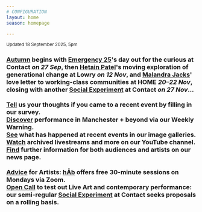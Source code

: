 ```yaml
---
# CONFIGURATION
layout: home
season: homepage

---
```

<small>Updated 18 September 2025, 5pm</small>        
### [Autumn](/current/2025) begins with [Emergency 25](/current/2025-emergency)'s day out for the curious at Contact *on 27 Sep*, then [Hetain Patel](/current/2025/patel)'s moving exploration of generational change at Lowry *on 12 Nov*, and [Malandra Jacks](/current/2025/malandrajacks)' love letter to working-class communities at HOME *20–22 Nov*, closing with another [Social Experiment](/socialexperiment) at Contact *on 27 Nov*…<br><br><a href="https://www.illuminate-data.org.uk/survey/gnwmcx" target="_blank">Tell</a> us your thoughts if you came to a recent event by filling in our survey.<br><a href="https://wordofwarning.posthaven.com" target="_blank">Discover</a> performance in Manchester + beyond via our Weekly Warning.<br>[See](/galleries) what has happened at recent events in our image galleries.<br><a href="https://youtube.com/@warnmcr" target="_blank">Watch</a> archived livestreams and more on our YouTube channel.<br>[Find](/news) further information for both audiences and artists on our news page.<br><br>[Advice](/hab/advice) for Artists: [hÅb](/hab) offers free 30-minute sessions on Mondays via Zoom.<br><a href="https://socialexperiment.posthaven.com" target="_blank">Open Call</a> to test out Live Art and contemporary performance: our semi-regular [Social Experiment](/socialexperiment) at Contact seeks proposals on a rolling basis.
